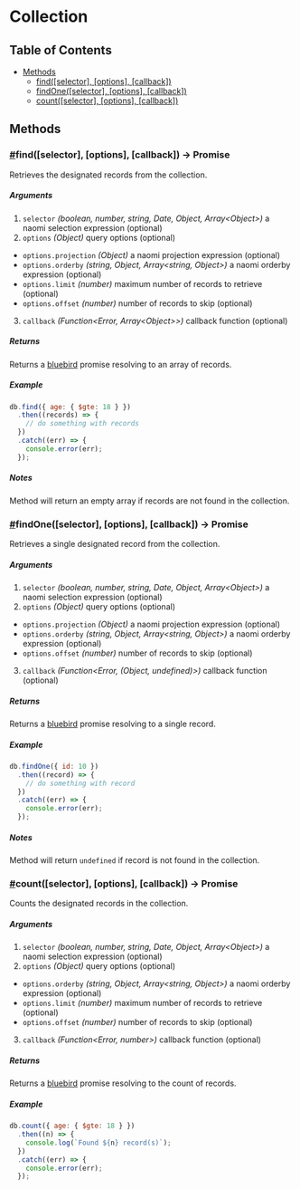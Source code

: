 # Collection

## Table of Contents

* [Methods](#methods)
  * [find([selector], [options], [callback])](#find)
  * [findOne([selector], [options], [callback])](#findOne)
  * [count([selector], [options], [callback])](#count)

## Methods

### <a name="find" href="find">#</a>find([selector], [options], [callback]) -> Promise

Retrieves the designated records from the collection.

##### Arguments

1. `selector` _(boolean, number, string, Date, Object, Array\<Object\>)_ a naomi selection expression (optional)
2. `options` _(Object)_ query options (optional)
  * `options.projection` _(Object)_ a naomi projection expression (optional)
  * `options.orderby` _(string, Object, Array\<string, Object\>)_ a naomi orderby expression (optional)
  * `options.limit` _(number)_ maximum number of records to retrieve (optional)
  * `options.offset` _(number)_ number of records to skip (optional)
3. `callback` _(Function\<Error, Array\<Object\>\>)_ callback function (optional)

##### Returns

Returns a [bluebird](http://bluebirdjs.com/docs/api-reference.html) promise resolving to an array of records.

##### Example

```javascript
db.find({ age: { $gte: 18 } })
  .then((records) => {
    // do something with records
  })
  .catch((err) => {
    console.error(err);
  });
```

##### Notes

Method will return an empty array if records are not found in the collection.

### <a name="findOne" href="findOne">#</a>findOne([selector], [options], [callback]) -> Promise

Retrieves a single designated record from the collection.

##### Arguments

1. `selector` _(boolean, number, string, Date, Object, Array\<Object\>)_ a naomi selection expression (optional)
2. `options` _(Object)_ query options (optional)
  * `options.projection` _(Object)_ a naomi projection expression (optional)
  * `options.orderby` _(string, Object, Array\<string, Object\>)_ a naomi orderby expression (optional)
  * `options.offset` _(number)_ number of records to skip (optional)
3. `callback` _(Function\<Error, (Object, undefined)\>)_ callback function (optional)

##### Returns

Returns a [bluebird](http://bluebirdjs.com/docs/api-reference.html) promise resolving to a single record.

##### Example

```javascript
db.findOne({ id: 10 })
  .then((record) => {
    // do something with record
  })
  .catch((err) => {
    console.error(err);
  });
```

##### Notes

Method will return `undefined` if record is not found in the collection.

### <a name="count" href="count">#</a>count([selector], [options], [callback]) -> Promise

Counts the designated records in the collection.

##### Arguments

1. `selector` _(boolean, number, string, Date, Object, Array\<Object\>)_ a naomi selection expression (optional)
2. `options` _(Object)_ query options (optional)
  * `options.orderby` _(string, Object, Array\<string, Object\>)_ a naomi orderby expression (optional)
  * `options.limit` _(number)_ maximum number of records to retrieve (optional)
  * `options.offset` _(number)_ number of records to skip (optional)
3. `callback` _(Function\<Error, number\>)_ callback function (optional)

##### Returns

Returns a [bluebird](http://bluebirdjs.com/docs/api-reference.html) promise resolving to the count of records.

##### Example

```javascript
db.count({ age: { $gte: 18 } })
  .then((n) => {
    console.log(`Found ${n} record(s)`);
  })
  .catch((err) => {
    console.error(err);
  });
```
